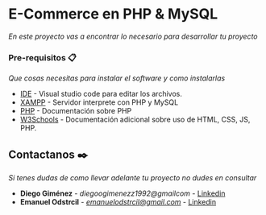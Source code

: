 # E-Commerce en PHP & MySQL
_En este proyecto vas a encontrar lo necesario para desarrollar tu proyecto_

### Pre-requisitos 📋

_Que cosas necesitas para instalar el software y como instalarlas_

* [IDE](https://code.visualstudio.com/) - Visual studio code para editar los archivos.
* [XAMPP](https://www.apachefriends.org/es/index.html) - Servidor interprete con PHP y MySQL
* [PHP](https://www.php.net/) - Documentación sobre PHP
* [W3Schools](https://www.w3schools.com/) - Documentación adicional sobre uso de HTML, CSS, JS, PHP.


## Contactanos ✒️

_Si tenes dudas de como llevar adelante tu proyecto no dudes en consultar_

* **Diego Giménez** - *diegoogimenezz1992@gmailcom* - [Linkedin](https://www.linkedin.com/in/diego-gimenez-733772192/)
* **Emanuel Odstrcil** - *emanuelodstrcil@gmail.com* - [Linkedin](https://www.linkedin.com/in/emanuelodstrcil/)
